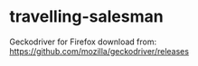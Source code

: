 # travelling-salesman
Geckodriver for Firefox download from:
https://github.com/mozilla/geckodriver/releases
